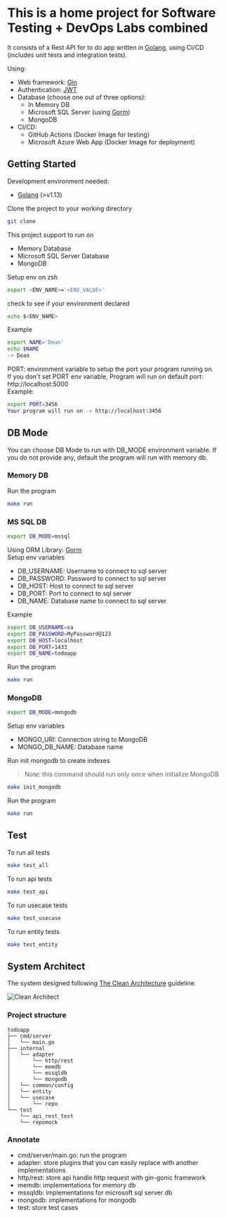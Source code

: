 # This is a home project for Software Testing + DevOps Labs combined

It consists of a Rest API for to do app written in [Golang](https://golang.org/), using CI/CD (includes unit tests and integration tests).

Using:

- Web framework: [Gin](https://github.com/gin-gonic/gin)
- Authentication: [JWT](https://jwt.io/)
- Database (choose one out of three options):
  - In Memory DB
  - Microsoft SQL Server (using [Gorm](https://gorm.io/docs/))
  - MongoDB
- CI/CD:
  - GitHub Actions (Docker Image for testing)
  - Microsoft Azure Web App (Docker Image for deployment)



## Getting Started

Development environment needed:

- [Golang](https://golang.org/dl/) (>v1.13)

Clone the project to your working directory

```zsh
git clone 
```

This project support to run on

- Memory Database
- Microsoft SQL Server Database
- MongoDB

Setup env on zsh

```zsh
export <ENV_NAME>='<ENV_VALUE>'
```

check to see if your environment declared

```zsh
echo $<ENV_NAME>
```

Example

```zsh
export NAME='Dean'
echo $NAME
-> Dean
```

PORT: environment variable to setup the port your program running on.<br>
If you don't set PORT env variable, Program will run on default port: http://localhost:5000<br>
Example:

```zsh
export PORT=3456
Your program will run on -> http://localhost:3456
```

## DB Mode

You can choose DB Mode to run with DB_MODE environment variable. If you do not provide any, default the program will run with memory db.

### Memory DB

Run the program

```zsh
make run
```

### MS SQL DB

```zsh
export DB_MODE=mssql
```

Using ORM Library: [Gorm](https://gorm.io/index.html)<br>
Setup env variables

- DB_USERNAME: Username to connect to sql server
- DB_PASSWORD: Password to connect to sql server
- DB_HOST: Host to connect to sql server
- DB_PORT: Port to connect to sql server
- DB_NAME: Database name to connect to sql server<br>

Example

```zsh
export DB_USERNAME=sa
export DB_PASSWORD=MyPassword@123
export DB_HOST=localhost
export DB_PORT=1433
export DB_NAME=todoapp
```

Run the program

```zsh
make run
```

### MongoDB

```zsh
export DB_MODE=mongodb
```

Setup env variables

- MONGO_URI: Connection string to MongoDB
- MONGO_DB_NAME: Database name

Run init mongodb to create indexes

> Note: this command should run only once when initialize MongoDB

```zsh
make init_mongodb
```

Run the program

```zsh
make run
```

## Test

To run all tests

```zsh
make test_all
```

To run api tests

```zsh
make test_api
```

To run usecase tests

```zsh
make test_usecase
```

To run entity tests

```zsh
make test_entity
```

## System Architect

The system designed following [The Clean Architecture](https://blog.cleancoder.com/uncle-bob/2012/08/13/the-clean-architecture.html) guideline.

![Clean Architect](https://blog.cleancoder.com/uncle-bob/images/2012-08-13-the-clean-architecture/CleanArchitecture.jpg)

### Project structure

```
todoapp
├── cmd/server
│   └── main.go
├── internal
│   └── adapter
│       └── http/rest
│       └── memdb
│       └── mssqldb
│       └── mongodb
│   └── common/config
│   └── entity
│   └── usecase
│       └── repo
└── test
    └── api_rest_test
    └── repomock
```

### Annotate

- cmd/server/main.go: run the program
- adapter: store plugins that you can easily replace with another implementations
- http/rest: store api handle http request with gin-gonic framework
- memdb: implementations for memory db
- mssqldb: implementations for microsoft sql server db
- mongodb: implementations for mongodb
- test: store test cases
